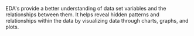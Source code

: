 EDA's provide a better understanding of data set variables and the relationships between them. It helps reveal hidden patterns and relationships within the data by visualizing 
data through charts, graphs, and plots.
